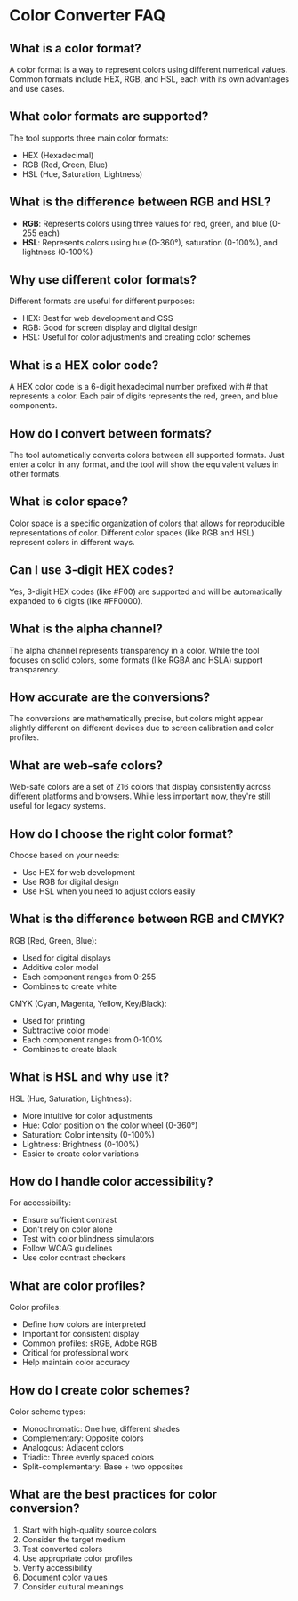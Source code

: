 # Color Converter FAQ

## What is a color format?

A color format is a way to represent colors using different numerical values. Common formats include HEX, RGB, and HSL, each with its own advantages and use cases.

## What color formats are supported?

The tool supports three main color formats:
- HEX (Hexadecimal)
- RGB (Red, Green, Blue)
- HSL (Hue, Saturation, Lightness)

## What is the difference between RGB and HSL?

- **RGB**: Represents colors using three values for red, green, and blue (0-255 each)
- **HSL**: Represents colors using hue (0-360°), saturation (0-100%), and lightness (0-100%)

## Why use different color formats?

Different formats are useful for different purposes:
- HEX: Best for web development and CSS
- RGB: Good for screen display and digital design
- HSL: Useful for color adjustments and creating color schemes

## What is a HEX color code?

A HEX color code is a 6-digit hexadecimal number prefixed with # that represents a color. Each pair of digits represents the red, green, and blue components.

## How do I convert between formats?

The tool automatically converts colors between all supported formats. Just enter a color in any format, and the tool will show the equivalent values in other formats.

## What is color space?

Color space is a specific organization of colors that allows for reproducible representations of color. Different color spaces (like RGB and HSL) represent colors in different ways.

## Can I use 3-digit HEX codes?

Yes, 3-digit HEX codes (like #F00) are supported and will be automatically expanded to 6 digits (like #FF0000).

## What is the alpha channel?

The alpha channel represents transparency in a color. While the tool focuses on solid colors, some formats (like RGBA and HSLA) support transparency.

## How accurate are the conversions?

The conversions are mathematically precise, but colors might appear slightly different on different devices due to screen calibration and color profiles.

## What are web-safe colors?

Web-safe colors are a set of 216 colors that display consistently across different platforms and browsers. While less important now, they're still useful for legacy systems.

## How do I choose the right color format?

Choose based on your needs:
- Use HEX for web development
- Use RGB for digital design
- Use HSL when you need to adjust colors easily

## What is the difference between RGB and CMYK?

RGB (Red, Green, Blue):
- Used for digital displays
- Additive color model
- Each component ranges from 0-255
- Combines to create white

CMYK (Cyan, Magenta, Yellow, Key/Black):
- Used for printing
- Subtractive color model
- Each component ranges from 0-100%
- Combines to create black

## What is HSL and why use it?

HSL (Hue, Saturation, Lightness):
- More intuitive for color adjustments
- Hue: Color position on the color wheel (0-360°)
- Saturation: Color intensity (0-100%)
- Lightness: Brightness (0-100%)
- Easier to create color variations

## How do I handle color accessibility?

For accessibility:
- Ensure sufficient contrast
- Don't rely on color alone
- Test with color blindness simulators
- Follow WCAG guidelines
- Use color contrast checkers

## What are color profiles?

Color profiles:
- Define how colors are interpreted
- Important for consistent display
- Common profiles: sRGB, Adobe RGB
- Critical for professional work
- Help maintain color accuracy

## How do I create color schemes?

Color scheme types:
- Monochromatic: One hue, different shades
- Complementary: Opposite colors
- Analogous: Adjacent colors
- Triadic: Three evenly spaced colors
- Split-complementary: Base + two opposites

## What are the best practices for color conversion?

1. Start with high-quality source colors
2. Consider the target medium
3. Test converted colors
4. Use appropriate color profiles
5. Verify accessibility
6. Document color values
7. Consider cultural meanings 